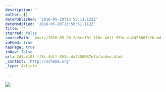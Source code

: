 ```yaml
---
description: ''
author: []
datePublished: '2016-05-20T13:55:11.122Z'
dateModified: '2016-05-20T13:50:51.112Z'
title: ''
starred: false
sourcePath: _posts/2016-05-20-2d3cc10f-ff8c-4dff-953c-da2450087efb.md
inFeed: true
hasPage: true
inNav: false
url: 2d3cc10f-ff8c-4dff-953c-da2450087efb/index.html
_context: 'http://schema.org'
_type: Article

---
```

![](https://the-grid-user-content.s3-us-west-2.amazonaws.com/dc107db6-948e-4c60-a442-bc689f283655.jpg)